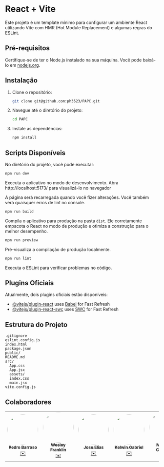 # React + Vite

Este projeto é um template mínimo para configurar um ambiente React utilizando Vite com HMR (Hot Module Replacement) e algumas regras do ESLint.

## Pré-requisitos

Certifique-se de ter o Node.js instalado na sua máquina. Você pode baixá-lo em [nodejs.org](https://nodejs.org/).

## Instalação

1. Clone o repositório:
   ```sh
   git clone git@github.com:ph3523/PAPC.git
   ```
2. Navegue até o diretório do projeto:
    ```sh
    cd PAPC
    ```
3. Instale as dependências:
    ```sh
    npm install
    ```
## Scripts Disponíveis

No diretório do projeto, você pode executar:

```sh
npm run dev
```
Executa o aplicativo no modo de desenvolvimento.
Abra http://localhost:5173/ para visualizá-lo no navegador

A página será recarregada quando você fizer alterações.
Você também verá quaisquer erros de lint no console.

```sh
npm run build
```

Compila o aplicativo para produção na pasta ```dist```.
Ele corretamente empacota o React no modo de produção e otimiza a construção para o melhor desempenho.


```sh
npm run preview
```
Pré-visualiza a compilação de produção localmente.

```sh
npm run lint
```
Executa o ESLint para verificar problemas no código.

## Plugins Oficiais

Atualmente, dois plugins oficiais estão disponíveis:

- [@vitejs/plugin-react](https://github.com/vitejs/vite-plugin-react/blob/main/packages/plugin-react/README.md) uses [Babel](https://babeljs.io/) for Fast Refresh
- [@vitejs/plugin-react-swc](https://github.com/vitejs/vite-plugin-react-swc) uses [SWC](https://swc.rs/) for Fast Refresh

## Estrutura do Projeto

```
.gitignore
eslint.config.js
index.html
package.json
public/
README.md
src/
  App.css
  App.jsx
  assets/
  index.css
  main.jsx
vite.config.js
```

## Colaboradores

<table>
  <tr>
    <td align="center"><a href="https://github.com/ph3523"><img style="border-radius: 50%;" src="https://avatars.githubusercontent.com/u/80484091?v=4" width="100px;" alt=""/><br /><sub><b>Pedro Barroso</b></sub></a><br /><a href="mailto:ph.barroso3523@gmail.com" title="Email">✉️</a></td>
    <td align="center"><a href="https://github.com/EldFranklin"><img style="border-radius: 50%;" src="https://avatars.githubusercontent.com/u/105466304?v=4" width="100px;" alt=""/><br /><sub><b>Wesley Franklin</b></sub></a><br /><a href="mailto:wesleyfranklin@alu.ufc.br" title="Email">✉️</a></td>
    <td align="center"><a href="https://github.com/Eliasfr01"><img style="border-radius: 50%;" src="https://avatars.githubusercontent.com/u/85709694?v=4" width="100px;" alt=""/><br /><sub><b>Jose Elias</b></sub></a><br /><a href="mailto:" title="Email">✉️</a></td>
    <td align="center"><a href="https://github.com/pedrohenriqux"><img style="border-radius: 50%;" src="https://lh3.googleusercontent.com/a/ACg8ocI7yXF4_DgMN5jqwYSPHUn6MiJYmPHqiCEPuQs7Ffx-puIsK33N=s192-c-mo" width="100px;" alt=""/><br /><sub><b>Kelwin Gabriel</b></sub></a><br /><a href="mailto:" title="Email">✉️</a></td>
    <td align="center"><a href="https://github.com/Computerkeys"><img style="border-radius: 50%;" src="https://avatars.githubusercontent.com/u/69978494?v=4" width="100px;" alt=""/><br /><sub><b>Marcelo Cardoso</b></sub></a><br /><a href="mailto:" title="Email">✉️</a></td>
    
  </tr>
 
</table>
